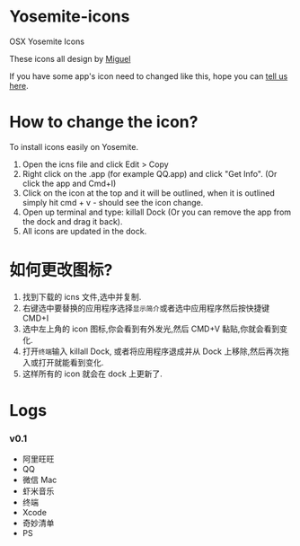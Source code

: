 Yosemite-icons
==============

OSX Yosemite Icons

These icons all design by  [Miguel](https://dribbble.com/Miguel/)

If you have some app's icon need to changed like this, hope you can [tell us here](https://github.com/kelvinlee/Yosemite-icons/issues).

How to change the icon?
==============
To install icons easily on Yosemite.
1. Open the icns file and click Edit > Copy
2. Right click on the .app (for example QQ.app) and click "Get Info". (Or click the app and Cmd+I)
3. Click on the icon at the top and it will be outlined, when it is outlined simply hit cmd + v - should see the icon change.
4. Open up terminal and type: killall Dock (Or you can remove the app from the dock and drag it back).
5. All icons are updated in the dock.

如何更改图标?
==============
1. 找到下载的 icns 文件,选中并复制.
2. 右键选中要替换的应用程序选择`显示简介`或者选中应用程序然后按快捷键CMD+I
3. 选中左上角的 icon 图标,你会看到有外发光,然后 CMD+V 黏贴,你就会看到变化.
4. 打开`终端`输入 killall Dock, 或者将应用程序退成并从 Dock 上移除,然后再次拖入或打开就能看到变化.
5. 这样所有的 icon 就会在 dock 上更新了.

Logs
==============

### v0.1
- 阿里旺旺
- QQ
- 微信 Mac
- 虾米音乐
- 终端
- Xcode
- 奇妙清单
- PS
